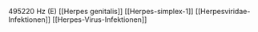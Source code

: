 495220 Hz (E)
[[Herpes genitalis]]
[[Herpes-simplex-1]]
[[Herpesviridae-Infektionen]]
[[Herpes-Virus-Infektionen]]